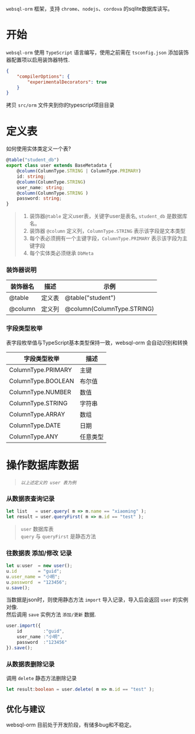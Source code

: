 `websql-orm` 框架，支持 `chrome`、`nodejs`、`cordova` 的sqlite数据库读写。

# 开始

`websql-orm` 使用 `TypeScript` 语言编写，使用之前需在 `tsconfig.json` 添加装饰器配置项以启用装饰器特性.

``` json
{
    "compilerOptions": {
        "experimentalDecorators": true
    }
}
```

拷贝 `src/orm` 文件夹到你的typescript项目目录

# 定义表
如何使用实体类定义一个表?
``` typescript
@table("student_db")
export class user extends BaseMetadata {
    @column(ColumnType.STRING | ColumnType.PRIMARY)
    id: string;
    @column(ColumnType.STRING)
    user_name: string;
    @column(ColumnType.STRING ) 
    password: string;
}
```
> 1) 装饰器`@table` 定义user表，关键字user是表名, `student_db` 是数据库名。  
> 2) 装饰器 `@column` 定义列，`ColumnType.STRING` 表示该字段是文本类型  
> 3) 每个表必须拥有一个主键字段，`ColumnType.PRIMARY` 表示该字段为主键字段  
> 4) 每个实体类必须继承 `DbMeta`

### 装饰器说明

| 装饰器名         | 描述                      | 示例                                      |
|-----------------|--------------------------|------------------------------------------|
| @table          | 定义表                    |  @table("student")                       |
| @column         | 定义列                    |  @column(ColumnType.STRING)              |

### 字段类型枚举

表字段枚举值与TypeScript基本类型保持一致，websql-orm 会自动识别和转换

| 字段类型枚举              | 描述                         | 
|-------------------------|-----------------------------|
| ColumnType.PRIMARY      | 主键                         |
| ColumnType.BOOLEAN      | 布尔值                       | 
| ColumnType.NUMBER       | 数值                         |
| ColumnType.STRING       | 字符串                       | 
| ColumnType.ARRAY        | 数组                         |
| ColumnType.DATE         | 日期                         | 
| ColumnType.ANY          | 任意类型                      | 

# 操作数据库数据 
> *`以上述定义的 user 表为例`*

### 从数据表查询记录

``` typescript
let list   = user.query( m => m.name == "xiaoming" );
let result = user.queryFirst( m => m.id == "test" );
```
> `user` 数据库表  
> `query` 与 `queryFirst` 是静态方法

### 往数据表 添加/修改 记录

``` typescript
let u:user  = new user();
u.id        = "guid";
u.user_name = "小明";
u.password  = "123456";
u.save();
```

当数据是json时，则使用静态方法 `import` 导入记录，导入后会返回 `user` 的实例对像.  
然后调用 `save` 实例方法 `添加/更新` 数据.

``` typescript
user.import({
    id        :"guid",
    user_name :"小明",
    password  :"123456"
}).save();
```

### 从数据表删除记录
调用 `delete` 静态方法删除记录
``` typescript
let result:boolean = user.delete( m => m.id == "test" ); 
```

## 优化与建议
websql-orm 目前处于开发阶段，有储多bug和不稳定。  
